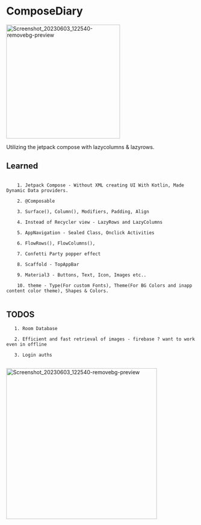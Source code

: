 # ComposeDiary

<img width="302" alt="Screenshot_20230603_122540-removebg-preview" src="https://github.com/Brindha-m/PS_ComposeDiary/assets/72887609/5df62eb1-0ecf-456a-8f40-2e7242aab807">

Utilizing the jetpack compose with lazycolumns &amp; lazyrows.

## Learned

```
    
    1. Jetpack Compose - Without XML creating UI With Kotlin, Made Dynamic Data providers.
    
    2. @Composable
    
    3. Surface(), Column(), Modifiers, Padding, Align
    
    4. Instead of Recycler view - LazyRows and LazyColumns
    
    5. AppNavigation - Sealed Class, Onclick Activities
    
    6. FlowRows(), FlowColumns(),
    
    7. Confetti Party popper effect
    
    8. Scaffold - TopAppBar
    
    9. Material3 - Buttons, Text, Icon, Images etc..
    
    10. theme - Type(For custom Fonts), Theme(For BG Colors and inapp content color theme), Shapes & Colors.
    
```

## TODOS

```
   1. Room Database
   
   2. Efficient and fast retrieval of images - firebase ? want to work even in offline
   
   3. Login auths
   
```


<img width="400" alt="Screenshot_20230603_122540-removebg-preview" src="https://github.com/Brindha-m/PS_ComposeDiary/assets/72887609/23f96272-5297-4d33-bd4e-8bc5a0624186">
